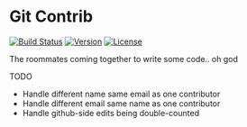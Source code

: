 Git Contrib
===========

[![Build Status](https://img.shields.io/travis/deltaheavy/git-contrib.svg)](https://travis-ci.org/deltaheavy/git-contrib)
[![Version](https://img.shields.io/pypi/v/gitcontrib.svg)](https://pypi.python.org/pypi/gitcontrib)
[![License](https://img.shields.io/pypi/l/gitcontrib.svg)](https://raw.githubusercontent.com/deltaheavy/git-contrib/master/LICENSE)

The roommates coming together to write some code.. oh god

TODO

* Handle different name same email as one contributor
* Handle different email same name as one contributor
* Handle github-side edits being double-counted
